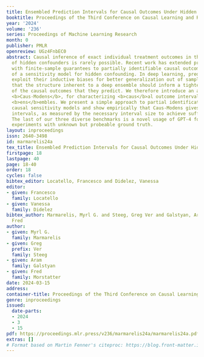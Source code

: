 ```yaml
---
title: Ensembled Prediction Intervals for Causal Outcomes Under Hidden Confounding
booktitle: Proceedings of the Third Conference on Causal Learning and Reasoning
year: '2024'
volume: '236'
series: Proceedings of Machine Learning Research
month: 0
publisher: PMLR
openreview: UGz4FnbEC0
abstract: Causal inference of exact individual treatment outcomes in the presence
  of hidden confounders is rarely possible. Recent work has extended prediction intervals
  with finite-sample guarantees to partially identifiable causal outcomes, by means
  of a sensitivity model for hidden confounding. In deep learning, predictors can
  exploit their inductive biases for better generalization out of sample. We argue
  that the structure inherent to a deep ensemble should inform a tighter partial identification
  of the causal outcomes that they predict. We therefore introduce an approach termed
  <b>Caus-Modens</b>, for characterizing <b>caus</b>al outcome intervals by <b>mod</b>ulated
  <b>ens</b>embles. We present a simple approach to partial identification using existing
  causal sensitivity models and show empirically that Caus-Modens gives tighter outcome
  intervals, as measured by the necessary interval size to achieve sufficient coverage.
  The last of our three diverse benchmarks is a novel usage of GPT-4 for observational
  experiments with unknown but probeable ground truth.
layout: inproceedings
issn: 2640-3498
id: marmarelis24a
tex_title: Ensembled Prediction Intervals for Causal Outcomes Under Hidden Confounding
firstpage: 18
lastpage: 40
page: 18-40
order: 18
cycles: false
bibtex_editor: Locatello, Francesco and Didelez, Vanessa
editor:
- given: Francesco
  family: Locatello
- given: Vanessa
  family: Didelez
bibtex_author: Marmarelis, Myrl G. and Steeg, Greg Ver and Galstyan, Aram and Morstatter,
  Fred
author:
- given: Myrl G.
  family: Marmarelis
- given: Greg
  prefix: Ver
  family: Steeg
- given: Aram
  family: Galstyan
- given: Fred
  family: Morstatter
date: 2024-03-15
address:
container-title: Proceedings of the Third Conference on Causal Learning and Reasoning
genre: inproceedings
issued:
  date-parts:
  - 2024
  - 3
  - 15
pdf: https://proceedings.mlr.press/v236/marmarelis24a/marmarelis24a.pdf
extras: []
# Format based on Martin Fenner's citeproc: https://blog.front-matter.io/posts/citeproc-yaml-for-bibliographies/
---
```

